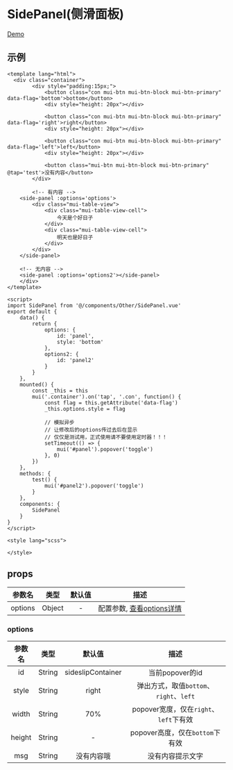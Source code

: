 # SidePanel(侧滑面板)
[Demo](https://watasi.cn/infozx_api/dist/#/sidePanel)

## 示例
```vue{34}
<template lang="html">
  <div class="container">
		<div style="padding:15px;">
			<button class="con mui-btn mui-btn-block mui-btn-primary" data-flag='bottom'>bottom</button>
			<div style="height: 20px"></div>

			<button class="con mui-btn mui-btn-block mui-btn-primary" data-flag='right'>right</button>
			<div style="height: 20px"></div>
			
			<button class="con mui-btn mui-btn-block mui-btn-primary" data-flag='left'>left</button>
			<div style="height: 20px"></div>

			<button class="mui-btn mui-btn-block mui-btn-primary" @tap='test'>没有内容</button>
		</div>
		
		<!-- 有内容 -->
  	<side-panel :options='options'>
  		<div class="mui-table-view">
  			<div class="mui-table-view-cell">
  				今天是个好日子
  			</div>
  			<div class="mui-table-view-cell">
  				明天也是好日子
  			</div>
  		</div>
  	</side-panel>

  	<!-- 无内容 -->
  	<side-panel :options='options2'></side-panel>
	</div>
</template>

<script>
import SidePanel from '@/components/Other/SidePanel.vue'
export default {
	data() {
		return {
			options: {
				id: 'panel',
				style: 'bottom'
			},
			options2: {
				id: 'panel2'
			}
		}
	},
	mounted() {
		const _this = this
		mui('.container').on('tap', '.con', function() {
			const flag = this.getAttribute('data-flag')
			_this.options.style = flag

			// 模拟异步
			// 让修改后的options传过去后在显示
			// 仅仅是测试用，正式使用请不要使用定时器！！！
			setTimeout(() => {
				mui('#panel').popover('toggle')
			}, 0)
		})
	},
	methods: {
		test() {
			mui('#panel2').popover('toggle')
		}
	},
	components: {
		SidePanel
	}
}
</script>

<style lang="scss">

</style>
```

## props
|参数名|类型|默认值|描述|
|:---:|:---:|:---:|:---:|
|options|Object|-|配置参数, [查看options详情](#options)|

### options
|参数名|类型|默认值|描述|
|:---:|:---:|:---:|:---:|
|id|String|sideslipContainer|当前popover的id|
|style|String|right|弹出方式，取值`bottom`、`right`、`left`|
|width|String|70%|popover宽度，仅在`right`、`left`下有效|
|height|String|-|popover高度，仅在`bottom`下有效|
|msg|String|没有内容哦|没有内容提示文字|
